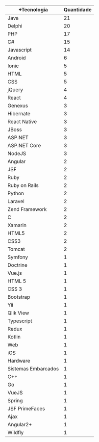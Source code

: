 |+Tecnologia  | Quantidade |
|------------ | -----------|
|Java |21 |
|Delphi |20 |
|PHP |17 |
|C# |15 |
|Javascript |14 |
|Android |6 |
|Ionic |5 |
|HTML |5 |
|CSS |5 |
|jQuery |4 |
|React |4 |
|Genexus |3 |
|Hibernate |3 |
|React Native |3 |
|JBoss |3 |
|ASP.NET |3 |
|ASP.NET Core |3 |
|NodeJS |3 |
|Angular |2 |
|JSF |2 |
|Ruby |2 |
|Ruby on Rails |2 |
|Python |2 |
|Laravel |2 |
|Zend Framework |2 |
|C |2 |
|Xamarin |2 |
|HTML5 |2 |
|CSS3 |2 |
|Tomcat |2 |
|Symfony |1 |
|Doctrine |1 |
|Vue.js |1 |
|HTML 5 |1 |
|CSS 3 |1 |
|Bootstrap |1 |
|Yii |1 |
|Qlik View |1 |
|Typescript |1 |
|Redux |1 |
|Kotlin |1 |
|Web |1 |
|iOS |1 |
|Hardware |1 |
|Sistemas Embarcados |1 |
|C++ |1 |
|Go |1 |
|VueJS |1 |
|Spring |1 |
|JSF PrimeFaces |1 |
|Ajax |1 |
|Angular2+ |1 |
|Wildfly |1 |
